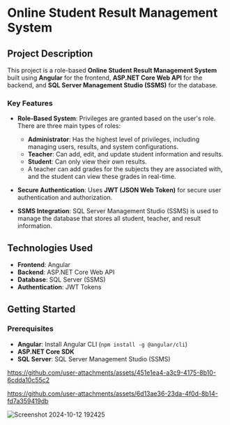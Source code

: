 
# Online Student Result Management System

## Project Description
This project is a role-based **Online Student Result Management System** built using **Angular** for the frontend, **ASP.NET Core Web API** for the backend, and **SQL Server Management Studio (SSMS)** for the database.

### Key Features
- **Role-Based System**: Privileges are granted based on the user's role. There are three main types of roles:
  - **Administrator**: Has the highest level of privileges, including managing users, results, and system configurations.
  - **Teacher**: Can add, edit, and update student information and results.
  - **Student**: Can only view their own results.
  - A teacher can add grades for the subjects they are associated with, and the student can view these grades in real-time.
 

  
- **Secure Authentication**: Uses **JWT (JSON Web Token)** for secure user authentication and authorization.
  
- **SSMS Integration**: SQL Server Management Studio (SSMS) is used to manage the database that stores all student, teacher, and result information.

## Technologies Used
- **Frontend**: Angular
- **Backend**: ASP.NET Core Web API
- **Database**: SQL Server (SSMS)
- **Authentication**: JWT Tokens

## Getting Started

### Prerequisites
- **Angular**: Install Angular CLI (`npm install -g @angular/cli`)
- **ASP.NET Core SDK**
- **SQL Server**: SQL Server Management Studio (SSMS)



https://github.com/user-attachments/assets/451e1ea4-a3c9-4175-8b10-6cdda10c55c2



https://github.com/user-attachments/assets/6d13ae36-23da-4f0d-8b14-fd7a359419db

![Screenshot 2024-10-12 192425](https://github.com/user-attachments/assets/a47c86c4-e05b-43d5-9090-16d94cb815ee)
